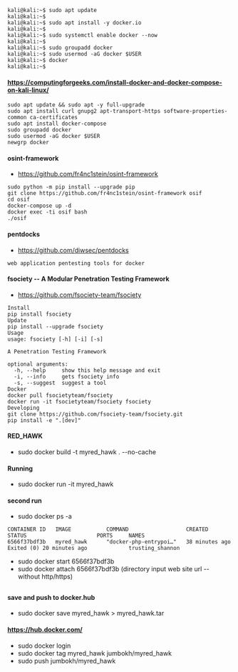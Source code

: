 ```
kali@kali:~$ sudo apt update
kali@kali:~$
kali@kali:~$ sudo apt install -y docker.io
kali@kali:~$
kali@kali:~$ sudo systemctl enable docker --now
kali@kali:~$
kali@kali:~$ sudo groupadd docker
kali@kali:~$ sudo usermod -aG docker $USER
kali@kali:~$ docker
kali@kali:~$
```
#### https://computingforgeeks.com/install-docker-and-docker-compose-on-kali-linux/
```
sudo apt update && sudo apt -y full-upgrade
sudo apt install curl gnupg2 apt-transport-https software-properties-common ca-certificates
sudo apt install docker-compose
sudo groupadd docker
sudo usermod -aG docker $USER
newgrp docker
```
#### osint-framework
* https://github.com/fr4nc1stein/osint-framework
```
sudo python -m pip install --upgrade pip
git clone https://github.com/fr4nc1stein/osint-framework osif
cd osif
docker-compose up -d
docker exec -ti osif bash
./osif
```
#### pentdocks
* https://github.com/diwsec/pentdocks
```
web application pentesting tools for docker
```
#### fsociety -- A Modular Penetration Testing Framework
* https://github.com/fsociety-team/fsociety
```
Install
pip install fsociety
Update
pip install --upgrade fsociety
Usage
usage: fsociety [-h] [-i] [-s]

A Penetration Testing Framework

optional arguments:
  -h, --help     show this help message and exit
  -i, --info     gets fsociety info
  -s, --suggest  suggest a tool
Docker
docker pull fsocietyteam/fsociety
docker run -it fsocietyteam/fsociety fsociety
Developing
git clone https://github.com/fsociety-team/fsociety.git
pip install -e ".[dev]"
```
#### RED_HAWK
* sudo docker build -t myred_hawk . --no-cache
#### Running
* sudo docker run -it myred_hawk
#### second run 
* sudo docker ps -a
```
CONTAINER ID   IMAGE           COMMAND                  CREATED          STATUS                      PORTS     NAMES
6566f37bdf3b   myred_hawk      "docker-php-entrypoi…"   38 minutes ago   Exited (0) 20 minutes ago             trusting_shannon
```
* sudo docker start 6566f37bdf3b
* sudo docker attach 6566f37bdf3b
(directory input web site url -- without http/https)
##
#### save and push to docker.hub
* sudo docker save myred_hawk > myred_hawk.tar
#### https://hub.docker.com/
* sudo docker login
* sudo docker tag myred_hawk jumbokh/myred_hawk
* sudo push jumbokh/myred_hawk
